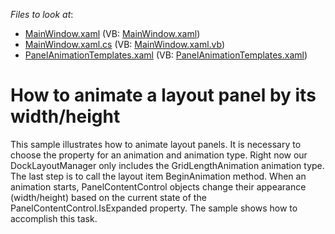 <!-- default file list -->
*Files to look at*:

* [MainWindow.xaml](./CS/Q357154/MainWindow.xaml) (VB: [MainWindow.xaml](./VB/Q357154/MainWindow.xaml))
* [MainWindow.xaml.cs](./CS/Q357154/MainWindow.xaml.cs) (VB: [MainWindow.xaml.vb](./VB/Q357154/MainWindow.xaml.vb))
* [PanelAnimationTemplates.xaml](./CS/Q357154/PanelAnimationTemplates.xaml) (VB: [PanelAnimationTemplates.xaml](./VB/Q357154/PanelAnimationTemplates.xaml))
<!-- default file list end -->
# How to animate a layout panel by its width/height


<p>This sample illustrates how to animate layout panels. It is necessary to choose the property for an animation and animation type. Right now our DockLayoutManager only includes the GridLengthAnimation animation type. The last step is to call the layout item BeginAnimation method. When an animation starts, PanelContentControl objects change their appearance (width/height) based on the current state of the PanelContentControl.IsExpanded property. The sample shows how to accomplish this task.</p>

<br/>


